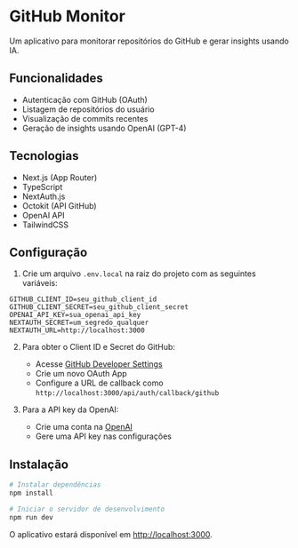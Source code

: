 # GitHub Monitor

Um aplicativo para monitorar repositórios do GitHub e gerar insights usando IA.

## Funcionalidades

- Autenticação com GitHub (OAuth)
- Listagem de repositórios do usuário
- Visualização de commits recentes
- Geração de insights usando OpenAI (GPT-4)

## Tecnologias

- Next.js (App Router)
- TypeScript
- NextAuth.js
- Octokit (API GitHub)
- OpenAI API
- TailwindCSS

## Configuração

1. Crie um arquivo `.env.local` na raiz do projeto com as seguintes variáveis:

```
GITHUB_CLIENT_ID=seu_github_client_id
GITHUB_CLIENT_SECRET=seu_github_client_secret
OPENAI_API_KEY=sua_openai_api_key
NEXTAUTH_SECRET=um_segredo_qualquer
NEXTAUTH_URL=http://localhost:3000
```

2. Para obter o Client ID e Secret do GitHub:
   - Acesse [GitHub Developer Settings](https://github.com/settings/developers)
   - Crie um novo OAuth App
   - Configure a URL de callback como `http://localhost:3000/api/auth/callback/github`

3. Para a API key da OpenAI:
   - Crie uma conta na [OpenAI](https://platform.openai.com/)
   - Gere uma API key nas configurações

## Instalação

```bash
# Instalar dependências
npm install

# Iniciar o servidor de desenvolvimento
npm run dev
```

O aplicativo estará disponível em [http://localhost:3000](http://localhost:3000).
